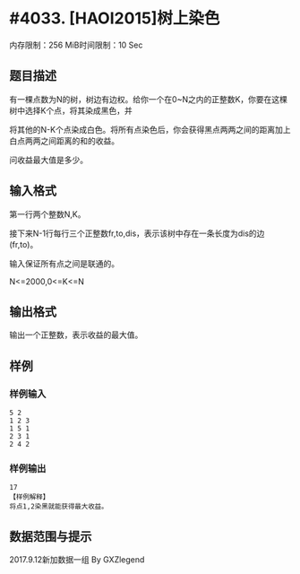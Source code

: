 # #4033. [HAOI2015]树上染色

内存限制：256 MiB时间限制：10 Sec

## 题目描述

有一棵点数为N的树，树边有边权。给你一个在0~N之内的正整数K，你要在这棵树中选择K个点，将其染成黑色，并

将其他的N-K个点染成白色。将所有点染色后，你会获得黑点两两之间的距离加上白点两两之间距离的和的收益。

问收益最大值是多少。

## 输入格式

第一行两个整数N,K。

接下来N-1行每行三个正整数fr,to,dis，表示该树中存在一条长度为dis的边(fr,to)。

输入保证所有点之间是联通的。

N<=2000,0<=K<=N

## 输出格式

输出一个正整数，表示收益的最大值。

## 样例

### 样例输入

    
    5 2
    1 2 3
    1 5 1
    2 3 1
    2 4 2
    
    

### 样例输出

    
    17
    【样例解释】
    将点1,2染黑就能获得最大收益。
    

## 数据范围与提示

2017.9.12新加数据一组 By GXZlegend
